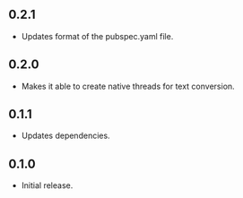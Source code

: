 ## 0.2.1

* Updates format of the pubspec.yaml file.

## 0.2.0

* Makes it able to create native threads for text conversion.

## 0.1.1

* Updates dependencies.

## 0.1.0

* Initial release.
